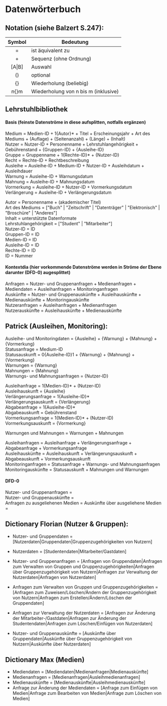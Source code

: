 # Datenwörterbuch
## Notation (siehe Balzert S.247):
| Symbol        | Bedeutung     |
| :-----------: |---------------|
| = | ist äquivalent zu |
| + | Sequenz (ohne Ordnung) |
| [A\|B] | Auswahl |
| () | optional |
| {} | Wiederholung (beliebig) |
| n{}m | Wiederholung von n bis m (inklusive) |

## Lehrstuhlbibliothek

#### Basis (feinste Datenströme in diese aufsplitten, notfalls ergänzen)
Medium = Medien-ID + 1{Autor}* + Titel + Erscheinungsjahr + Art des Mediums + (Auflage) + (Seitenanzahl) + (Länge) + (Inhalt)  
Nutzer = Nutzer-ID + Personenname + Lehrstuhlangehörigkeit + Gebührenstand + {Gruppen-ID} + {Ausleihe-ID}  
Gruppe = Gruppenname + 1{Rechte-ID}* + {Nutzer-ID}  
Recht = Rechte-ID + Rechtbeschreibung  
Ausleihe = Ausleihe-ID + Medium-ID + Nutzer-ID + Ausleihdatum + Ausleihdauer  
Warnung = Ausleihe-ID + Warnungsdatum  
Mahnung = Ausleihe-ID + Mahnungsdatum  
Vormerkung = Ausleihe-ID + Nutzer-ID + Vormerkungsdatum  
Verlängerung = Ausleihe-ID + Verlängerungsdatum

Autor = Personenname + (akademischer Titel)  
Art des Mediums = ["Buch" | "Zeitschrift" | "Datenträger" | "Elektronisch" | "Broschüre" | "Anderes"]  
Inhalt = unterstützte Datenformate  
Lehrstuhlangehörigkeit = ["Student" | "Mitarbeiter"]  
Nutzer-ID = ID  
Gruppen-ID = ID  
Medien-ID = ID  
Ausleihe-ID = ID    
Rechte-ID = ID  
ID = Nummer  

#### Kontextdia (hier vorkommende Datenströme werden in Ströme der Ebene darunter (DFD-0) augesplittet)
Anfragen = Nutzer- und Gruppenanfragen + Medienanfragen + Mediendaten + Ausleihanfragen + Monitoringanfragen    
Auskünfte = Nutzer- und Gruppenauskünfte + Ausleihauskünfte + Medienauskünfte + Monitoringauskünfte    
Nutzeranfragen = Ausleihanfragen + Medienanfragen   
Nutzerauskünfte = Ausleihauskünfte + Medienauskünfte  

## Patrick (Ausleihen, Monitoring):
Ausleihe- und Monitoringdaten = {Ausleihe} + {Warnung} + {Mahnung} + {Vormerkung}    
Statusanfrage = Medium-ID  
Statusauskunft = 0{Ausleihe-ID}1 + {Warnung} + {Mahnung} + {Vormerkung}  
Warnungen = {Warnung}  
Mahnungen = {Mahnung}  
Warnungs- und Mahnungsanfragen = {Nutzer-ID}  

Ausleihanfrage = 1{Medien-ID}* + (Nutzer-ID)  
Ausleihauskunft = {Ausleihe}  
Verlängerungsanfrage = 1{Ausleihe-ID}*   
Verlängerungsauskunft = {Verlängerung}  
Abgabeanfrage = 1{Ausleihe-ID}*  
Abgabeauskunft = Gebührenstand  
Vormerkungsanfrage = 1{Medien-ID}* + (Nutzer-ID)  
Vormerkungsauskunft = {Vormerkung}  

Warnungen und Mahnungen = Warnungen + Mahnungen  

Ausleihanfragen = Ausleihanfrage + Verlängerungsanfrage + Abgabeanfrage + Vormerkungsanfrage  
Ausleihauskünfte = Ausleihauskunft + Verlängerungsauskunft + Abgabeauskunft + Vormerkungsauskunft  
Monitoringanfragen = Statusanfrage + Warnungs- und Mahnungsanfragen
Monitoringauskünfte = Statusauskunft + Mahnungen und Warnungen

#### DFD-0
Nutzer- und Gruppenanfragen =  
Nutzer- und Gruppenauskünfte =  
Anfragen zu ausgeliehenen Medien =
Auskünfte über ausgeliehene Medien =


## Dictionary Florian (Nutzer & Gruppen):

- Nutzer- und Gruppendaten = [Nutzerdaten|Gruppendaten|Gruppenzugehörigkeiten von Nutzern]

- Nutzerdaten = [Studentendaten|Mitarbeiter/Gastdaten]
- Nutzer- und Gruppenanfragen = [Anfragen von Gruppendaten|Anfragen zum Verwalten von Gruppen
 und Gruppenzugehörigkeiten|Anfragen über Gruppenzugehörigkeit von Nutzern|Anfragen zur Verwaltung der Nutzerdaten|Anfragen von Nutzerdaten]
- Anfragen zum Verwalten von Gruppen
 und Gruppenzugehörigkeiten = [Anfragen zum Zuweisen/Löschen/Ändern der
 Gruppenzugehörigkeit von Nutzern|Anfragen zum Erstellen/Ändern/Löschen der Gruppendaten]
- Anfragen zur Verwaltung der Nutzerdaten = [Anfragen zur Änderung der Mitarbeiter-/Gastdaten|Anfragen zur Änderung der Studentendaten|Anfragen zum
Löschen/Einfügen von Nutzerdaten]
- Nutzer- und Gruppenauskünfte = [Auskünfte über Gruppendaten|Auskünfte über Gruppenzugehörigkeit von Nutzern|Auskünfte über Nutzerdaten]

## Dictionary Max	(Medien)

- Mediendaten  = [Mediendaten|Medienanfragen|Medienauskünfte]
- Medienanfragen = [Medienanfragen|Ausleihmedienanfragen]
- Medienauskünfte = [Medienauskünfte|Ausleihmedienauskünfte]
- Anfrage zur Änderung der Mediendaten = [Anfrage zum Einfügen von Medien|Anfrage zum Bearbeiten von Medien|Anfrage zum Löschen von Medien]
